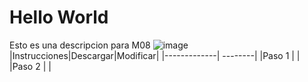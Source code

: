 # **Hello World**
Esto es una descripcion para M08
![image](https://user-images.githubusercontent.com/118682267/203819396-84417e87-1c1b-4687-ba94-b5768eb27a8a.png)
|Instrucciones|Descargar|Modificar|
|-------------| --------|
|Paso 1       |         |
|Paso 2       |         |
